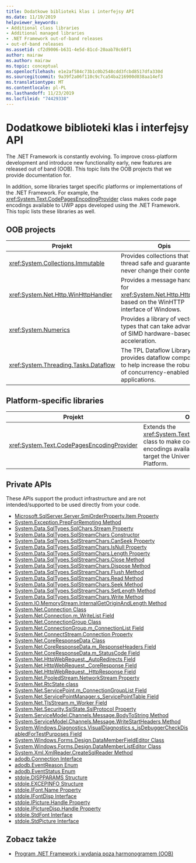 ```yaml
---
title: Dodatkowe biblioteki klas i interfejsy API
ms.date: 11/19/2019
helpviewer_keywords:
- Additional class libraries
- Additional managed libraries
- .NET Framework out-of-band releases
- out-of-band releases
ms.assetid: cf2d9006-b631-4e5d-81cd-20aab78c60f1
author: mairaw
ms.author: mairaw
ms.topic: conceptual
ms.openlocfilehash: e1e2af584c73b1c0b2548cdd3fcbd8517dfa330d
ms.sourcegitcommit: 9a39f2a06f110c9c7ca54ba216900d038aa14ef3
ms.translationtype: MT
ms.contentlocale: pl-PL
ms.lasthandoff: 11/23/2019
ms.locfileid: "74429338"
---
```

# <a name="additional-class-libraries-and-apis"></a>Dodatkowe biblioteki klas i interfejsy API

The .NET Framework is constantly evolving. To improve cross-platform development and introduce new functionality early, new features are released out of band (OOB). This topic lists the OOB projects that we provide documentation for.  
  
In addition, some libraries target specific platforms or implementations of the .NET Framework. For example, the <xref:System.Text.CodePagesEncodingProvider> class makes code page encodings available to UWP apps developed using the .NET Framework. This topic lists these libraries as well.  
  
## <a name="oob-projects"></a>OOB projects
  
| Projekt | Opis |  
| ------- | ----------- |  
| <xref:System.Collections.Immutable> | Provides collections that are thread safe and guaranteed to never change their contents. |
| <xref:System.Net.Http.WinHttpHandler> | Provides a message handler for <xref:System.Net.Http.HttpClient> based on the WinHTTP interface of Windows. |
| <xref:System.Numerics> | Provides a library of vector types that can take advantage of SIMD hardware-based acceleration.| 
| <xref:System.Threading.Tasks.Dataflow> | The TPL Dataflow Library provides dataflow components to help increase the robustness of concurrency-enabled applications. |  

## <a name="platform-specific-libraries"></a>Platform-specific libraries
  
| Projekt | Opis |  
| ------- | ----------- |  
| <xref:System.Text.CodePagesEncodingProvider> | Extends the <xref:System.Text.EncodingProvider> class to make code page encodings available to apps that target the Universal Windows Platform. |  
  
## <a name="private-apis"></a>Private APIs  

These APIs support the product infrastructure and are not intended/supported to be used directly from your code.  
  
* [Microsoft.SqlServer.Server.SmiOrderProperty.Item Property](microsoft.sqlserver.server.smiorderproperty.item.md)
* [System.Exception.PrepForRemoting Method](system.exception.prepforremoting.md)
* [System.Data.SqlTypes.SqlChars.Stream Property](system.data.sqltypes.sqlchars.stream.md)
* [System.Data.SqlTypes.SqlStreamChars Constructor](system.data.sqltypes.sqlstreamchars.-ctor.md)
* [System.Data.SqlTypes.SqlStreamChars.CanSeek Property](system.data.sqltypes.sqlstreamchars.canseek.md)
* [System.Data.SqlTypes.SqlStreamChars.IsNull Property](system.data.sqltypes.sqlstreamchars.isnull.md)
* [System.Data.SqlTypes.SqlStreamChars.Length Property](system.data.sqltypes.sqlstreamchars.length.md)
* [System.Data.SqlTypes.SqlStreamChars.Close Method](system.data.sqltypes.sqlstreamchars.close.md)
* [System.Data.SqlTypes.SqlStreamChars.Dispose Method](system.data.sqltypes.sqlstreamchars.dispose.md)
* [System.Data.SqlTypes.SqlStreamChars.Flush Method](system.data.sqltypes.sqlstreamchars.flush.md)
* [System.Data.SqlTypes.SqlStreamChars.Read Method](system.data.sqltypes.sqlstreamchars.read.md)
* [System.Data.SqlTypes.SqlStreamChars.Seek Method](system.data.sqltypes.sqlstreamchars.seek.md)
* [System.Data.SqlTypes.SqlStreamChars.SetLength Method](system.data.sqltypes.sqlstreamchars.setlength.md)
* [System.Data.SqlTypes.SqlStreamChars.Write Method](system.data.sqltypes.sqlstreamchars.write.md)
* [System.IO.MemoryStream.InternalGetOriginAndLength Method](system.io.memorystream.internalgetoriginandlength.md)
* [System.Net.Connection Class](connection.md)
* [System.Net.Connection.m\_WriteList Field](m_writelist.md)
* [System.Net.ConnectionGroup Class](connectiongroup.md)
* [System.Net.ConnectionGroup.m\_ConnectionList Field](m_connectionlist.md)
* [System.Net.ConnectStream.Connection Property](system.net.connectstream.connection.md)
* [System.Net.CoreResponseData Class](coreresponsedata.md)
* [System.Net.CoreResponseData.m\_ResponseHeaders Field](coreresponsedata_m_responseheaders.md)
* [System.Net.CoreResponseData.m\_StatusCode Field](coreresponsedata_m_statuscode.md)
* [System.Net.HttpWebRequest.\_AutoRedirects Field](_autoredirects.md)
* [System.Net.HttpWebRequest.\_CoreResponse Field](httpwebrequest__coreresponse.md)
* [System.Net.HttpWebRequest.\_HttpResponse Field](_httpresponse.md)
* [System.Net.PooledStream.NetworkStream Property](system.net.pooledstream.networkstream.md)
* [System.Net.RtcState class](system.net.rtcstate.md)
* [System.Net.ServicePoint.m\_ConnectionGroupList Field](m_connectiongrouplist.md)
* [System.Net.ServicePointManager.s\_ServicePointTable Field](s_servicepointtable.md)
* [System.Net.TlsStream.m_Worker Field](system.net.tlsstream.m_worker.md)
* [System.Net.Security.SslState.SslProtocol Property](system.net.security.sslstate.sslprotocol.md)
* [System.ServiceModel.Channels.Message.BodyToString Method](system.servicemodel.channels.message.bodytostring.md)
* [System.ServiceModel.Channels.Message.WriteStartHeaders Method](system.servicemodel.channels.message.writestartheaders.md)
* [System.Windows.Diagnostics.VisualDiagnostics.s\_isDebuggerCheckDisabledForTestPurposes Field](s-isdebuggercheckdisabledfortestpurposes-field.md)
* [System.Windows.Forms.Design.DataMemberFieldEditor Class](datamemberfieldeditor-class.md)
* [System.Windows.Forms.Design.DataMemberListEditor Class](datamemberlisteditor-class.md)
* [System.Xml.XmlReader.CreateSqlReader Method](system.xml.xmlreader.createsqlreader.md)
* [adodb.Connection Interface](adodb.connection.md)
* [adodb.EventReason Enum](adodb.eventreasonenum.md)
* [adodb.EventStatus Enum](adodb.eventstatusenum.md)
* [stdole.DISPPARAMS Structure](stdole.dispparams.md)
* [stdole.EXCEPINFO Structure](stdole.excepinfo.md)
* [stdole.IFont.Name Property](stdole.ifont.name.md)
* [stdole.IFontDisp Interface](stdole.ifontdisp.md)
* [stdole.IPicture.Handle Property](stdole.ipicture.handle.md)
* [stdole.IPictureDisp.Handle Property](stdole.ipicturedisp.handle.md)
* [stdole.StdFont Interface](stdole.stdfont.md)
* [stdole.StdPicture Interface](stdole.stdpicture.md)
  
## <a name="see-also"></a>Zobacz także

* [Program .NET Framework i wydania poza harmonogramem (OOB)](../get-started/the-net-framework-and-out-of-band-releases.md)
